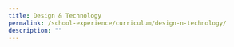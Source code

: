 ```yaml
---
title: Design & Technology
permalink: /school-experience/curriculum/design-n-technology/
description: ""
---
```

